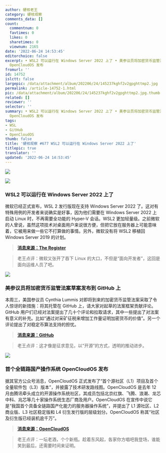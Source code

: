 ```yaml
---
author: 硬核老王
category: 硬核观察
comments_data: []
count:
  commentnum: 0
  favtimes: 0
  likes: 0
  sharetimes: 0
  viewnum: 2165
date: '2022-06-24 14:53:45'
editorchoice: false
excerpt: • WSL2 可以运行在 Windows Server 2022 上了 • 美参议员将加密货币监管法案草案发布到 GitHub 上 • 首个全链路国产操作系统
  OpenCloudOS 发布
fromurl: ''
id: 14752
islctt: false
largepic: /data/attachment/album/202206/24/145237kghf2v2gpghttmp2.jpg
permalink: /article-14752-1.html
pic: /data/attachment/album/202206/24/145237kghf2v2gpghttmp2.jpg.thumb.jpg
related: []
reviewer: ''
selector: ''
summary: • WSL2 可以运行在 Windows Server 2022 上了 • 美参议员将加密货币监管法案草案发布到 GitHub 上 • 首个全链路国产操作系统
  OpenCloudOS 发布
tags:
- WSL
- GitHub
- OpenCloudOS
thumb: false
title: '硬核观察 #677 WSL2 可以运行在 Windows Server 2022 上了'
titlepic: true
translator: ''
updated: '2022-06-24 14:53:45'
---
```


![](/data/attachment/album/202206/24/145237kghf2v2gpghttmp2.jpg)


![](/data/attachment/album/202206/24/145246r7sapi7snhs4sne4.jpg)


### WSL2 可以运行在 Windows Server 2022 上了


微软已经正式宣布，WSL 2 发行版现在支持 Windows Server 2022 了。这对有特殊用例的开发者来说确实是好事，因为他们需要在 Windows Server 2022 上启动 Linux 时，不再需要全功能的 Hyper-V 会话。WSL2 更加轻量级。之前微软的人曾说，虽然这项技术对桌面用户来说很方便，但把它放在服务器上可能意味着，它被用来做一些它不打算做的事情。另外，微软没有将 WSL2 移植回 Windows Server 2019 的计划。



> 
> **[消息来源：The Register](https://www.theregister.com/2022/06/22/wsl2_windows_server/)**
> 
> 
> 



> 
> 老王点评：微软又张开了吞下 Linux 的大口，不但是“面向开发者”，这回是面向运维人员了吧。
> 
> 
> 


![](/data/attachment/album/202206/24/145301frrzhjecgbfxpj6t.jpg)


### 美参议员将加密货币监管法案草案发布到 GitHub 上


本周三，美国参议员 Cynthia Lummis 对即将到来的加密货币监管法案采取了令人惊讶的新措施：将其托管在 GitHub 上，请大家对起草的法案框架贡献评论。GitHub 用户们已经对法案提出了几十个评论和拉取请求，其中一些提出了对法案有意义的补充。比如“通过对采矿征税来增加工作量证明加密货币的价值”。另一个评论提出了对稳定币算法支持的担忧。



> 
> **[消息来源：GitHub](https://github.com/responsible-financial-innovation-act22/RFIA-bill)**
> 
> 
> 



> 
> 老王点评：这才像是征求意见，以“开源”的方式，透明的推动进步。
> 
> 
> 


![](/data/attachment/album/202206/24/145322l2f4y4myej5fy4fm.jpg)


### 首个全链路国产操作系统 OpenCloudOS 发布


据其官方公众号消息，OpenCloudOS 正式发布了“首个源社区（L1）项目及首个全量软件包（L3）版本”，并披露了技术研发路线图。OpenCloudOS 是去年 12 月由腾讯牵头成立的开源操作系统社区，其成员包括北京红旗、飞腾、浪潮、龙芯中科、兆芯等几十家操作系统生态厂商及用户。OpenCloudOS 在宣传中说它是“我国首个具备全链路国产化能力的服务器操作系统”，并提出了 L1 源社区、L2 商业版、L3 社区稳定版和 L4 衍生发行版的层级划分。OpenCloudOS 称其“社区及衍生版已经装机逾千万”。



> 
> **[消息来源：OpenCloudOS](https://mp.weixin.qq.com/s/YD-r1dT8JOshfsIJDvOBlQ)**
> 
> 
> 



> 
> 老王点评：一坛老酒，个个新瓶。趁着东风起，各家你方唱吧我登场，谁能笑到最后，还需要时间来证明。
> 
> 
>